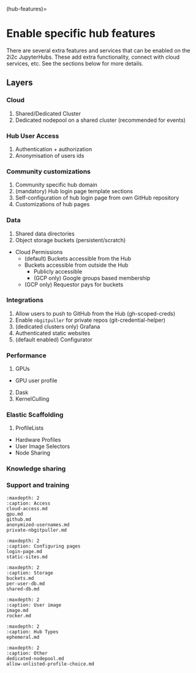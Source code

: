 (hub-features)=
# Enable specific hub features

There are several extra features and services that can be enabled on the 2i2c JupyterHubs.
These add extra functionality, connect with cloud services, etc.
See the sections below for more details.

## Layers

### Cloud
1. Shared/Dedicated Cluster
2. Dedicated nodepool on a shared cluster (recommended for events)

### Hub User Access
1. Authentication + authorization
2. Anonymisation of users ids

### Community customizations
1. Community specific hub domain
2. (mandatory) Hub login page template sections
3. Self-configuration of hub login page from own GitHub repository
4. Customizations of hub pages

### Data
1. Shared data directories
2. Object storage buckets (persistent/scratch)
  - Cloud Permissions
    - (default) Buckets accessible from the Hub
    - Buckets accessible from outside the Hub
      - Publicly accessible
      - (GCP only) Google groups based membership
    - (GCP only) Requestor pays for buckets

### Integrations

1. Allow users to push to GitHub from the Hub (gh-scoped-creds)
2. Enable `nbgitpuller` for private repos (git-credential-helper)
3. (dedicated clusters only) Grafana
4. Authenticated static websites
5. (default enabled) Configurator

### Performance

1. GPUs
  - GPU user profile
2. Dask
3. KernelCulling

### Elastic Scaffolding

1. ProfileLists
  - Hardware Profiles
  - User Image Selectors
  - Node Sharing

### Knowledge sharing
### Support and training

```{toctree}
:maxdepth: 2
:caption: Access
cloud-access.md
gpu.md
github.md
anonymized-usernames.md
private-nbgitpuller.md
```

```{toctree}
:maxdepth: 2
:caption: Configuring pages
login-page.md
static-sites.md
```

```{toctree}
:maxdepth: 2
:caption: Storage
buckets.md
per-user-db.md
shared-db.md
```

```{toctree}
:maxdepth: 2
:caption: User image
image.md
rocker.md
```

```{toctree}
:maxdepth: 2
:caption: Hub Types
ephemeral.md
```

```{toctree}
:maxdepth: 2
:caption: Other
dedicated-nodepool.md
allow-unlisted-profile-choice.md
```
